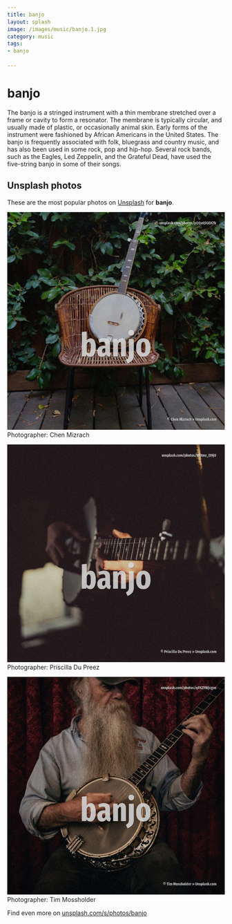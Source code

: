 ```yaml
---
title: banjo
layout: splash
image: /images/music/banjo.1.jpg
category: music
tags:
- banjo

---
```

# banjo

The banjo is a stringed instrument with a thin membrane stretched over a frame or cavity to form a  resonator. The membrane is typically circular, and usually made of plastic, or occasionally animal skin. Early forms of the instrument were fashioned by African Americans in the United States. The banjo is frequently associated with folk, bluegrass and country music, and has also been used  in some rock, pop and hip-hop. Several rock bands, such as the Eagles, Led Zeppelin, and the Grateful Dead, have used the  five-string banjo in some of their songs. 

 
## Unsplash photos
These are the most popular photos on [Unsplash](https://unsplash.com) for **banjo**.
 
![banjo](/images/music/banjo.1.jpg)
Photographer:  Chen Mizrach
 
![banjo](/images/music/banjo.2.jpg)
Photographer:  Priscilla Du Preez
 
![banjo](/images/music/banjo.3.jpg)
Photographer:  Tim Mossholder
 
Find even more on [unsplash.com/s/photos/banjo](https://unsplash.com/s/photos/banjo)
 
